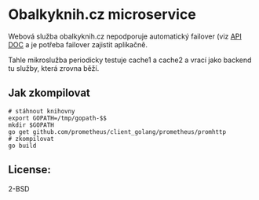 # Obalkyknih.cz microservice


Webová služba obalkyknih.cz nepodporuje automatický failover (viz [API DOC][obalky] a je potřeba failover zajistit aplikačně.

Tahle mikroslužba periodicky testuje cache1 a cache2 a vrací jako
backend tu služby, která zrovna běží.

## Jak zkompilovat

    # stáhnout knihovny
    export GOPATH=/tmp/gopath-$$
    mkdir $GOPATH
    go get github.com/prometheus/client_golang/prometheus/promhttp
    # zkompilovat
    go build

## License:

2-BSD

[obalky]: https://www.obalkyknih.cz/doc/Dokumentace_API_OKCZ_3.3.pdf
